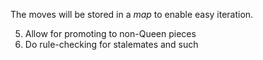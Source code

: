 The moves will be stored in a _map_ to enable easy iteration.

5) Allow for promoting to non-Queen pieces
6) Do rule-checking for stalemates and such
